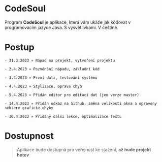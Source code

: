 # CodeSoul
Program **CodeSoul** je aplikace, která vám ukáže jak kódovat v programovacím jazyce Java. S vysvětlivkami. V češtině.



# Postup
```
- 31.3.2023 » Nápad na projekt, vytvoření projektu

- 2.4.2023 » Pozměnění nápadu, základní kód

- 3.4.2023 » První data, testování systému

- 4.4.2023 » Stylizace, oprava chyb

- 5.4.2023 » Přidán editor pro editaci dat (jen verze master)

- 14.4.2023 » Přidán odkaz na Github, změna velikosti okna a opraveny některé grafické chyby

- 16.4.2023 » Přidány další lekce, optimalizace textu
```

# Dostupnost
>Aplikace bude dostupná pro veřejnost ke stažení, **až bude projekt hotov**
